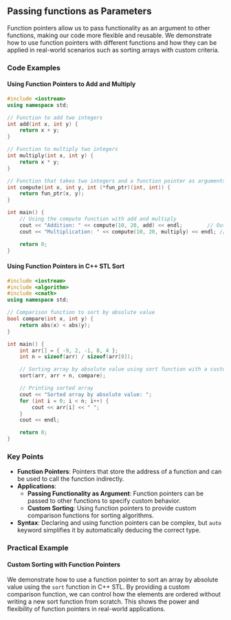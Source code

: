 ## Passing functions as Parameters

Function pointers allow us to pass functionality as an argument to other functions, making our code more flexible and reusable. We demonstrate how to use function pointers with different functions and how they can be applied in real-world scenarios such as sorting arrays with custom criteria.

### Code Examples

#### Using Function Pointers to Add and Multiply
```cpp
#include <iostream>
using namespace std;

// Function to add two integers
int add(int x, int y) {
    return x + y;
}

// Function to multiply two integers
int multiply(int x, int y) {
    return x * y;
}

// Function that takes two integers and a function pointer as arguments
int compute(int x, int y, int (*fun_ptr)(int, int)) {
    return fun_ptr(x, y);
}

int main() {
    // Using the compute function with add and multiply
    cout << "Addition: " << compute(10, 20, add) << endl;        // Output: 30
    cout << "Multiplication: " << compute(10, 20, multiply) << endl; // Output: 200

    return 0;
}
```

#### Using Function Pointers in C++ STL Sort
```cpp
#include <iostream>
#include <algorithm>
#include <cmath>
using namespace std;

// Comparison function to sort by absolute value
bool compare(int x, int y) {
    return abs(x) < abs(y);
}

int main() {
    int arr[] = { -9, 2, -1, 8, 4 };
    int n = sizeof(arr) / sizeof(arr[0]);

    // Sorting array by absolute value using sort function with a custom comparison function
    sort(arr, arr + n, compare);

    // Printing sorted array
    cout << "Sorted array by absolute value: ";
    for (int i = 0; i < n; i++) {
        cout << arr[i] << " ";
    }
    cout << endl;

    return 0;
}
```

### Key Points

- **Function Pointers**: Pointers that store the address of a function and can be used to call the function indirectly.
- **Applications**:
  - **Passing Functionality as Argument**: Function pointers can be passed to other functions to specify custom behavior.
  - **Custom Sorting**: Using function pointers to provide custom comparison functions for sorting algorithms.
- **Syntax**: Declaring and using function pointers can be complex, but `auto` keyword simplifies it by automatically deducing the correct type.

### Practical Example

#### Custom Sorting with Function Pointers
We demonstrate how to use a function pointer to sort an array by absolute value using the `sort` function in C++ STL. By providing a custom comparison function, we can control how the elements are ordered without writing a new sort function from scratch. This shows the power and flexibility of function pointers in real-world applications.